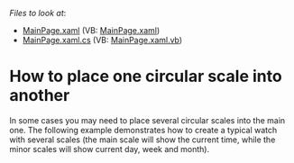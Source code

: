 <!-- default file list -->
*Files to look at*:

* [MainPage.xaml](./CS/ScaleLayoutSample/MainPage.xaml) (VB: [MainPage.xaml](./VB/ScaleLayoutSample/MainPage.xaml))
* [MainPage.xaml.cs](./CS/ScaleLayoutSample/MainPage.xaml.cs) (VB: [MainPage.xaml.vb](./VB/ScaleLayoutSample/MainPage.xaml.vb))
<!-- default file list end -->
# How to place one circular scale into another


<p>In some cases you may need to place several circular scales into the main one.  The following example demonstrates how to create a typical watch with several scales (the main scale will show the current time, while the minor scales will show  current day, week and month).</p><p><br />
</p>

<br/>


